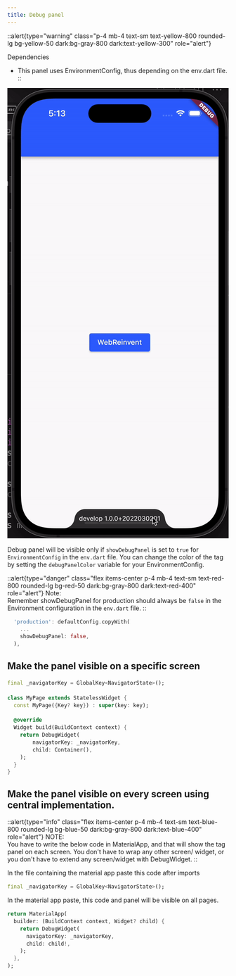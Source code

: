 ```yaml
---
title: Debug panel
---
```


::alert{type="warning" class="p-4 mb-4 text-sm text-yellow-800 rounded-lg bg-yellow-50 dark:bg-gray-800 dark:text-yellow-300" role="alert"}

Dependencies

- This panel uses EnvironmentConfig, thus depending on the env.dart file.
::

<img width="512" src="/images/flutter/debug-panel.gif" alt="debug-panel">

Debug panel will be visible only if `showDebugPanel` is set to `true` for `EnvironmentConfig` in the `env.dart` file. You can change the color of the tag by setting the `debugPanelColor` variable for your EnvironmentConfig.

::alert{type="danger" class="flex items-center p-4 mb-4 text-sm text-red-800 rounded-lg bg-red-50 dark:bg-gray-800 dark:text-red-400" role="alert"}
Note:   
Remember showDebugPanel for production should always be `false` in the Environment configuration in the `env.dart` file.
::

```dart
  'production': defaultConfig.copyWith(
    ...
    showDebugPanel: false,
  ),
```

## Make the panel visible on a specific screen

```dart
final _navigatorKey = GlobalKey<NavigatorState>();

class MyPage extends StatelessWidget {
  const MyPage({Key? key}) : super(key: key);

  @override
  Widget build(BuildContext context) {
    return DebugWidget(
        navigatorKey: _navigatorKey,
        child: Container(),
    );
  }
}
```

## Make the panel visible on every screen using central implementation.

::alert{type="info" class="flex items-center p-4 mb-4 text-sm text-blue-800 rounded-lg bg-blue-50 dark:bg-gray-800 dark:text-blue-400" role="alert"}
NOTE:   
You have to write the below code in MaterialApp, and that will show the tag panel on each screen. You don't have to wrap any other screen/ widget, or you don't have to extend any screen/widget with DebugWidget.
::

In the file containing the material app paste this code after imports
```dart
final _navigatorKey = GlobalKey<NavigatorState>();
```

 In the material app paste, this code and panel will be visible on all pages.
```dart
return MaterialApp(
  builder: (BuildContext context, Widget? child) {
    return DebugWidget(
      navigatorKey: _navigatorKey,
      child: child!,
    );
  },
);
```
